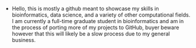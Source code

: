 - Hello, this is mostly a github meant to showcase my skills in bioinformatics, data science, and a variety of other computational fields. I am currently a full-time graduate student in bioinformatics and am in the process of porting more of my projects to GitHub, buyer beware however that this will likely be a slow process due to my general business.
